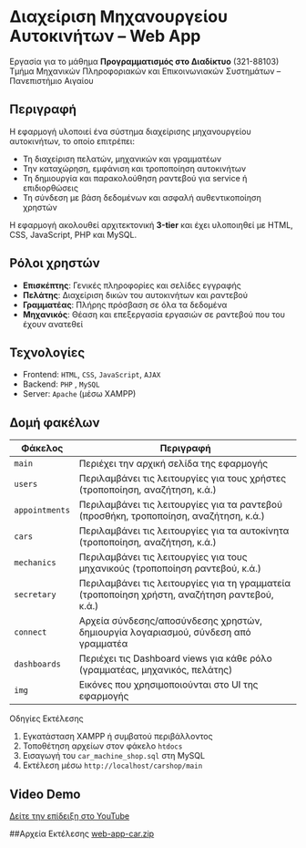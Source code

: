 
# Διαχείριση Μηχανουργείου Αυτοκινήτων – Web App

Εργασία για το μάθημα **Προγραμματισμός στο Διαδίκτυο** (321-88103)  
Τμήμα Μηχανικών Πληροφοριακών και Επικοινωνιακών Συστημάτων – Πανεπιστήμιο Αιγαίου

## Περιγραφή

Η εφαρμογή υλοποιεί ένα σύστημα διαχείρισης μηχανουργείου αυτοκινήτων, το οποίο επιτρέπει:
- Τη διαχείριση πελατών, μηχανικών και γραμματέων
- Την καταχώρηση, εμφάνιση και τροποποίηση αυτοκινήτων
- Τη δημιουργία και παρακολούθηση ραντεβού για service ή επιδιορθώσεις
- Τη σύνδεση με βάση δεδομένων και ασφαλή αυθεντικοποίηση χρηστών

Η εφαρμογή ακολουθεί αρχιτεκτονική **3-tier** και έχει υλοποιηθεί με HTML, CSS, JavaScript, PHP και MySQL.

## Ρόλοι χρηστών
- **Επισκέπτης**: Γενικές πληροφορίες και σελίδες εγγραφής
- **Πελάτης**: Διαχείριση δικών του αυτοκινήτων και ραντεβού
- **Γραμματέας**: Πλήρης πρόσβαση σε όλα τα δεδομένα
- **Μηχανικός**: Θέαση και επεξεργασία εργασιών σε ραντεβού που του έχουν ανατεθεί

## Τεχνολογίες
- Frontend: `HTML`, `CSS`, `JavaScript`, `AJAX`
- Backend: `PHP` , `MySQL`
- Server: `Apache` (μέσω XAMPP)

## Δομή φακέλων
| Φάκελος        | Περιγραφή |
|----------------|-----------|
| `main`         | Περιέχει την αρχική σελίδα της εφαρμογής |
| `users`        | Περιλαμβάνει τις λειτουργίες για τους χρήστες (τροποποίηση, αναζήτηση, κ.ά.) |
| `appointments` | Περιλαμβάνει τις λειτουργίες για τα ραντεβού (προσθήκη, τροποποίηση, αναζήτηση, κ.ά.) |
| `cars`         | Περιλαμβάνει τις λειτουργίες για τα αυτοκίνητα (τροποποίηση, αναζήτηση, κ.ά.) |
| `mechanics`    | Περιλαμβάνει τις λειτουργίες για τους μηχανικούς (τροποποίηση ραντεβού, κ.ά.) |
| `secretary`    | Περιλαμβάνει τις λειτουργίες για τη γραμματεία (τροποποίηση χρήστη, αναζήτηση ραντεβού, κ.ά.) |
| `connect`      | Αρχεία σύνδεσης/αποσύνδεσης χρηστών, δημιουργία λογαριασμού, σύνδεση από γραμματέα |
| `dashboards`   | Περιέχει τις Dashboard views για κάθε ρόλο (γραμματέας, μηχανικός, πελάτης) |
| `img`          | Εικόνες που χρησιμοποιούνται στο UI της εφαρμογής |

Οδηγίες Εκτέλεσης
1. Εγκατάσταση XAMPP ή συμβατού περιβάλλοντος
2. Τοποθέτηση αρχείων στον φάκελο `htdocs`
3. Εισαγωγή του `car_machine_shop.sql` στη MySQL
4. Εκτέλεση μέσω `http://localhost/carshop/main`

## Video Demo
[ Δείτε την επίδειξη στο YouTube](https://youtu.be/96M8CFyl3YE?feature=shared)

##Αρχεία Εκτέλεσης
[web-app-car.zip](https://github.com/user-attachments/files/20845594/web-app-car.zip)
